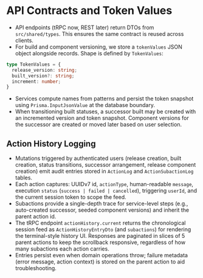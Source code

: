 # API Contracts and Token Values

- API endpoints (tRPC now, REST later) return DTOs from `src/shared/types`. This ensures the same contract is reused across clients.
- For build and component versioning, we store a `tokenValues` JSON object alongside records. Shape is defined by `TokenValues`:

```ts
type TokenValues = {
  release_version: string;
  built_version?: string;
  increment: number;
}
```

- Services compute names from patterns and persist the token snapshot using `Prisma.InputJsonValue` at the database boundary.
- When transitioning built statuses, a successor built may be created with an incremented version and token snapshot. Component versions for the successor are created or moved later based on user selection.

## Action History Logging

- Mutations triggered by authenticated users (release creation, built creation, status transitions, successor arrangement, release component creation) emit audit entries stored in `ActionLog` and `ActionSubactionLog` tables.
- Each action captures: UUIDv7 id, `actionType`, human-readable `message`, execution `status` (`success | failed | cancelled`), triggering `userId`, and the current session token to scope the feed.
- Subactions provide a single-depth trace for service-level steps (e.g., auto-created successor, seeded component versions) and inherit the parent action id.
- The tRPC endpoint `actionHistory.current` returns the chronological session feed as `ActionHistoryEntryDto` (and `subactions`) for rendering the terminal-style history UI. Responses are paginated in slices of 5 parent actions to keep the scrollback responsive, regardless of how many subactions each action carries.
- Entries persist even when domain operations throw; failure metadata (error message, action context) is stored on the parent action to aid troubleshooting.
